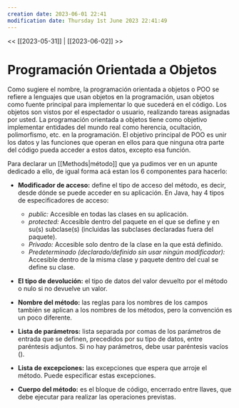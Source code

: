 ```yaml
---
creation date: 2023-06-01 22:41
modification date: Thursday 1st June 2023 22:41:49
---
```


<< [[2023-05-31]] | [[2023-06-02]] >>

# Programación Orientada a Objetos

Como sugiere el nombre, la programación orientada a objetos o POO se refiere a lenguajes que usan objetos en la programación, usan objetos como fuente principal para implementar lo que sucederá en el código.  Los objetos son vistos por el espectador o usuario, realizando tareas asignadas por usted.  La programación orientada a objetos tiene como objetivo implementar entidades del mundo real como herencia, ocultación, polimorfismo, etc. en la programación.  El objetivo principal de POO es unir los datos y las funciones que operan en ellos para que ninguna otra parte del código pueda acceder a estos datos, excepto esa función.

Para declarar un [[Methods|método]] que ya pudimos ver en un apunte dedicado a ello, de igual forma acá estan los 6 componentes para hacerlo:

- **Modificador de acceso:** define el tipo de acceso del método, es decir, desde dónde se puede acceder en su aplicación.  En Java, hay 4 tipos de especificadores de acceso: 

	- *public:* Accesible en todas las clases en su aplicación.
	- *protected:* Accesible dentro del paquete en el que se define y en su(s) subclase(s) (incluidas las subclases declaradas fuera del paquete).
	- *Privado:* Accesible solo dentro de la clase en la que está definido.
	- *Predeterminado (declarado/definido sin usar ningún modificador):* Accesible dentro de la misma clase y paquete dentro del cual se define su clase.

- **El tipo de devolución:** el tipo de datos del valor devuelto por el método o nulo si no devuelve un valor.
- **Nombre del método:** las reglas para los nombres de los campos también se aplican a los nombres de los métodos, pero la convención es un poco diferente.
- **Lista de parámetros:** lista separada por comas de los parámetros de entrada que se definen, precedidos por su tipo de datos, entre paréntesis adjuntos.  Si no hay parámetros, debe usar paréntesis vacíos ().
- **Lista de excepciones:** las excepciones que espera que arroje el método.  Puede especificar estas excepciones.
- **Cuerpo del método:** es el bloque de código, encerrado entre llaves, que debe ejecutar para realizar las operaciones previstas.








